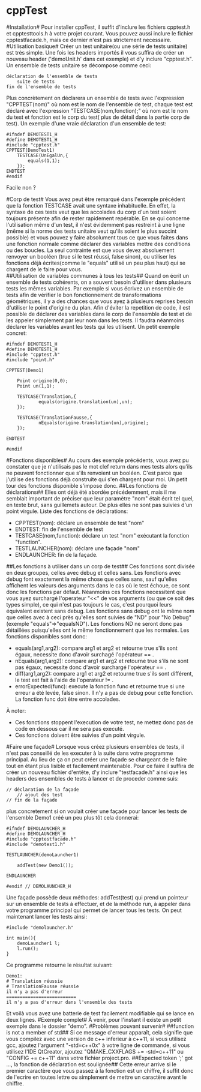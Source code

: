 cppTest
=======
#Installation#
Pour installer cppTest, il suffit d'inclure les fichiers cpptest.h et cpptesttools.h à votre projet courant. Vous pouvez aussi inclure le fichier cpptestfacade.h, mais ce dernier n'est pas strictement necessaire.
#Utilisation basique#
Créer un test unitaire(ou une série de tests unitaire) est très simple. Une fois les headers importés il vous suffira de créer un nouveau header ('demoUnit.h' dans cet exemple) et d'y inclure "cpptest.h".
Un ensemble de tests unitaire se décompose comme ceci:
```
déclaration de l'ensemble de tests
	suite de tests
fin de l'ensemble de tests
```
Plus concrètement on déclarera un ensemble de tests avec l'expression "CPPTEST(nom)" où nom est le nom de l'ensemble de test, chaque test est déclaré avec l'expression "TESTCASE(nom,fonction);" où nom est le nom du test et fonction est le corp du test( plus de détail dans la partie corp de test).
Un exemple d'une vraie déclaration d'un ensemble de test:
```
#ifndef DEMOTEST1_H
#define DEMOTEST1_H
#include "cpptest.h"
CPPTEST(DemoTest1)
	TESTCASE(UnEgalUn,{
		equals(1,1);
	});
ENDTEST
#endif
```
Facile non ?

#Corp de test#
Vous avez peut être remarqué dans l'exemple précédent que la fonction TESTCASE avait une syntaxe inhabituelle. En effet, la syntaxe de ces tests veut que les accolades du corp d'un test soient toujours présente afin de rester rapidement repérable. En se qui concerne l'utilisation même d'un test, il n'est évidemment pas restreint à une ligne (même si la norme des tests unitaire veut qu'ils soient le plus succint possible) et vous pouvez y faire absolument tous ce que vous faites dans une fonction normale comme  déclarer des variables mettre des conditions ou des boucles. La seul contrainte est que vous devez absoluement renvoyer un booléen (true si le test réussi, false sinon), ou utiliser les fonctions déjà écrites(comme le "equals" utilisé un peu plus haut) qui se chargent de le faire pour vous.   
##Utilisation de variables communes à tous les tests##
Quand on écrit un ensemble de tests cohérents, on a souvent besoin d'utiliser dans plusieurs tests les mêmes variables. Par exemple si vous écrivez un ensemble de tests afin de vérifier le bon fonctionnement de transformations géométriques, il y a des chances que vous ayez à plusieurs reprises besoin d'utiliser le point d'origine du plan. Afin d'éviter la repetition de code, il est possible de déclarer des variables dans le corp de l'ensemble de test et de les appeler simplement par leur nom dans les tests. Il faudra néanmoins déclarer les variables avant les tests qui les utilisent. Un petit exemple concret:
```
#ifndef DEMOTEST1_H
#define DEMOTEST1_H
#include "cpptest.h"
#include "point.h"

CPPTEST(Demo1)
	
	Point origine(0,0);
	Point un(1,1);

	TESTCASE(Translation,{
    		equals(origine.translation(un),un);
 	});

	TESTCASE(TranslationFausse,{
    		nEquals(origine.translation(un),origine);
 	});

ENDTEST

#endif 
```

#Fonctions disponibles#
Au cours des exemple précédents, vous avez pu constater que je n'utilisais pas le mot clef return dans mes tests alors qu'ils ne peuvent fonctionner que s'ils renvoient un booléen.
C'est parce que j'utilise des fonctions déjà construite qui s'en chargent pour moi. Un petit tour des fonctions disponible s'impose donc.
##Les fonctions de déclarations##
Elles ont déjà été abordée précédemment, mais il me semblait important de préciser que leur paramètre "nom" était écrit tel quel, en texte brut, sans guillemets autour. De plus elles ne sont pas suivies d'un point virgule.
Liste des fonctions de déclarations:
* CPPTEST(nom): déclare un ensemble de test "nom"
* ENDTEST: fin de l'ensemble de test
* TESTCASE(nom,function): déclare un test "nom" exécutant la fonction "function".
* TESTLAUNCHER(nom): déclare une façade "nom"
* ENDLAUNCHER: fin de la façade.

##Les fonctions à utiliser dans un corp de test##
Ces fonctions sont divisée en deux groupes, celles avec debug et celles sans. Les fonctions avec debug font exactement la même chose que celles sans, sauf qu'elles affichent les valeurs des arguments dans le cas où le test échoue, ce sont donc les fonctions par défaut. Néanmoins ces fonctions necessitent que vous ayez surchargé l'operateur "<<" de vos arguments (ou que ce soit des types simple), ce qui n'est pas toujours le cas, c'est pourquoi leurs équivalent existent sans debug. Les fonctions sans debug ont le même nom que celles avec à ceci près qu'elles sont suivies de "ND" pour "No Debug"(exemple "equals"=>"equalsND").
Les fonctions ND ne seront donc pas détaillées puisqu'elles ont le même fonctionnement que les normales.
Les fonctions disponibles sont donc:
* equals(arg1,arg2): compare arg1 et arg2 et retourne true s'ils sont égaux, necessite donc d'avoir surchagé l'opérateur == .
* nEquals(arg1,arg2): compare arg1 et arg2 et retourne true s'ils ne sont pas égaux, necessite donc d'avoir surchargé l'opérateur == .
* diff(arg1,arg2): compare arg1 et arg2 et retourne true s'ils sont différent, le test est fait à l'aide de l'operateur != .
* errorExpected(func): execute la fonction func et retourne true si une erreur a été levée, false sinon. Il n'y a pas de debug pour cette fonction. La fonction func doit être entre accolades.

À noter: 

* Ces fonctions stoppent l'execution de votre test, ne mettez donc pas de code en dessous car il ne sera pas executé.
* Ces fonctions doivent être suivies d'un point virgule.

#Faire une façade#
Lorsque vous créez plusieurs ensembles de tests, il n'est pas conseillé de les executer à la suite dans votre programme principal. Au lieu de ça on peut créer une façade se chargeant de le faire tout en étant plus lisible et facilement maintenable. Pour ce faire il suffira de créer un nouveau fichier d'entête, d'y inclure "testfacade.h" ainsi que les headers des ensembles de tests à lancer et de proceder comme suis:
```
// déclaration de la façade
	// ajout des test
// fin de la façade
```
plus concretement si on voulait créer une façade pour lancer les tests de l'ensemble Demo1 créé un peu plus tôt cela donnerai:
```
#ifndef DEMOLAUNCHER_H
#define DEMOLAUNCHER_H
#include "cpptestfacade.h"
#include "demotest1.h"

TESTLAUNCHER(demoLauncher1)

    addTest(new Demo1());

ENDLAUNCHER

#endif // DEMOLAUNCHER_H
```
Une façade possède deux méthodes: addTest(test) qui prend un pointeur sur un ensemble de tests à effectuer, et de la méthode run, à appeler dans votre programme principal qui permet de lancer tous les tests. 
On peut maintenant lancer les tests ainsi:
```
#include "demolauncher.h"

int main(){
    demoLauncher1 l;
    l.run();
}

```
Ce programme retourne le résultat suivant:
```
Demo1:
# Translation réussie
# TranslationFausse réussie
il n'y a pas d'erreur
==========================
il n'y a pas d'erreur dans l'ensemble des tests
```
Et voilà vous avez une batterie de test facilement modifiable qui se lance en deux lignes. 
#Exemple complet#
À venir, pour l'instant il existe un petit exemple dans le dossier "demo".
#Problèmes pouvant survenir#
##function is not a member of std##
Si ce message d'erreur apparaît, cela signifie que vous compilez avec une version de c++ inferieur à c++11, si vous utilisez gcc, ajoutez l'argument "-std=c++0x" à votre ligne de commande, si vous utilisez l'IDE QtCreator, ajoutez "QMAKE_CXXFLAGS += -std=c++11" ou "CONFIG += c++11" dans votre fichier project.pro. 
##Expected token ';' got ..., la fonction de déclaration est soulignée##
Cette erreur arrive si le premier caractère que vous passez à la fonction est un chiffre, il suffit donc de l'ecrire en toutes lettre ou simplement de mettre un caractère avant le chiffre.

